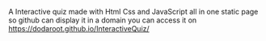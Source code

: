 A Interactive quiz made with Html Css and JavaScript all in one static page so github can display it in a domain you can access it on https://dodaroot.github.io/InteractiveQuiz/

